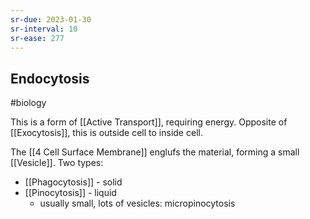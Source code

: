 ```yaml
---
sr-due: 2023-01-30
sr-interval: 10
sr-ease: 277
---
```

## Endocytosis
#biology 

This is a form of [[Active Transport]], requiring energy.
Opposite of [[Exocytosis]], this is outside cell to inside cell.

The [[4 Cell Surface Membrane]] englufs the material, forming a small [[Vesicle]]. 
Two types:
- [[Phagocytosis]] - solid
- [[Pinocytosis]] - liquid
	- usually small, lots of vesicles: micropinocytosis

